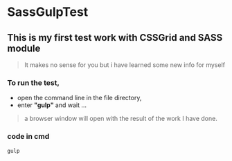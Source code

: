 # SassGulpTest
## This is my first test work with CSSGrid and SASS module
> It makes no sense for you but
i have learned some new info for myself 

### To run the test, 
- open the command line in the file directory, 
- enter **"gulp"** and wait ... 
> a browser window will open with the result of the work I have done.

### code in cmd
```gulp```